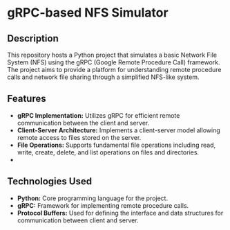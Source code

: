 # gRPC-based NFS Simulator

## Description
This repository hosts a Python project that simulates a basic Network File System (NFS) using the gRPC (Google Remote Procedure Call) framework. The project aims to provide a platform for understanding remote procedure calls and network file sharing through a simplified NFS-like system.

## Features
- **gRPC Implementation:** Utilizes gRPC for efficient remote communication between the client and server.
- **Client-Server Architecture:** Implements a client-server model allowing remote access to files stored on the server.
- **File Operations:** Supports fundamental file operations including read, write, create, delete, and list operations on files and directories.
- 
## Technologies Used
- **Python:** Core programming language for the project.
- **gRPC:** Framework for implementing remote procedure calls.
- **Protocol Buffers:** Used for defining the interface and data structures for communication between client and server.

